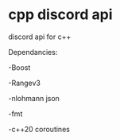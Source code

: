cpp discord api
===============

discord api for c++

Dependancies:

-Boost

-Rangev3

-nlohmann json

-fmt

-c++20 coroutines
